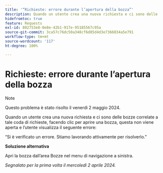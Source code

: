 ```yaml
---
title: '“Richieste: errore durante l’apertura della bozza”'
description: Quando un utente crea una nuova richiesta e ci sono delle bozze correlate a tale coda di richieste, facendo clic per aprire una bozza, questa non viene aperta e l’utente visualizza un errore. È disponibile una soluzione alternativa.
hidefromtoc: true
feature: Requests
exl-id: 802753e8-0e8e-42b1-917e-95185567c95a
source-git-commit: 3ca57c76dc50a348cf6d85d4d3e7366834a5e791
workflow-type: tm+mt
source-wordcount: '117'
ht-degree: 100%

---
```


# Richieste: errore durante l’apertura della bozza

>[!NOTE]
>
>Questo problema è stato risolto il venerdì 2 maggio 2024.

Quando un utente crea una nuova richiesta e ci sono delle bozze correlate a tale coda di richieste, facendo clic per aprire una bozza, questa non viene aperta e l’utente visualizza il seguente errore:

“Si è verificato un errore. Stiamo lavorando attivamente per risolverlo.”

**Soluzione alternativa**

Apri la bozza dall’area Bozze nel menu di navigazione a sinistra.

_Segnalato per la prima volta il mercoledì 2 aprile 2024._
